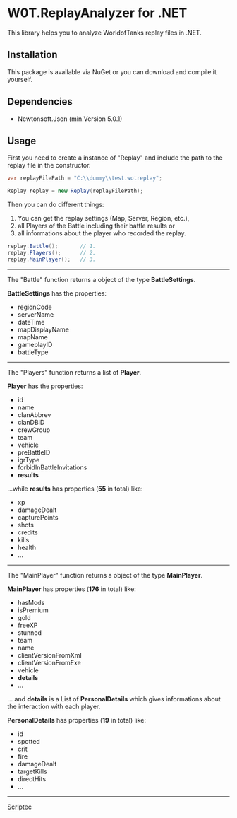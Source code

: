 # W0T.ReplayAnalyzer for .NET
This library helps you to analyze WorldofTanks replay files in .NET.

## Installation
This package is available via NuGet or you can download and compile it yourself.

## Dependencies
* Newtonsoft.Json (min.Version 5.0.1)

## Usage
First you need to create a instance of "Replay" and include the path to the replay file in the constructor.
```csharp
var replayFilePath = "C:\\dummy\\test.wotreplay";

Replay replay = new Replay(replayFilePath);
```
Then you can do different things:
1. You can get the replay settings (Map, Server, Region, etc.),
2. all Players of the Battle including their battle results or
3. all informations about the player who recorded the replay.

```csharp
replay.Battle();       // 1.
replay.Players();      // 2.
replay.MainPlayer();   // 3.
```

---

The "Battle" function returns a object of the type **BattleSettings**.

**BattleSettings** has the properties:
* regionCode
* serverName
* dateTime
* mapDisplayName
* mapName
* gameplayID
* battleType

---

The "Players" function returns a list of **Player**.

**Player** has the properties:
* id
* name
* clanAbbrev
* clanDBID
* crewGroup
* team
* vehicle
* preBattleID
* igrType
* forbidInBattleInvitations
* **results**

...while **results** has properties (**55** in total) like:
* xp
* damageDealt
* capturePoints
* shots
* credits
* kills
* health
* ...

---

The "MainPlayer" function returns a object of the type **MainPlayer**.

**MainPlayer** has properties (**176** in total) like:
* hasMods
* isPremium
* gold
* freeXP
* stunned
* team
* name
* clientVersionFromXml
* clientVersionFromExe
* vehicle
* **details**
* ...

... and **details** is a List of **PersonalDetails** which gives 
informations about the interaction with each player.

**PersonalDetails** has properties (**19** in total) like:
* id
* spotted
* crit
* fire
* damageDealt
* targetKills
* directHits
* ...

---

[Scriptec](https://github.com/ItsScriptec) 
